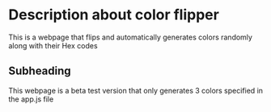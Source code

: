 # Description about color flipper

This is a webpage that flips and automatically generates colors randomly along with their Hex codes

## Subheading

This webpage is a beta test version that only generates 3 colors specified in the app.js file
